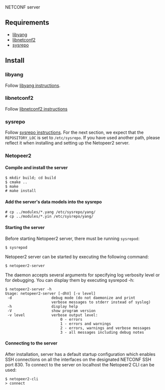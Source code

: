 NETCONF server

## Requirements

* [libyang](https://github.com/CESNET/libyang)
* [libnetconf2](https://github.com/CESNET/libnetconf2)
* [sysrepo](https://github.com/sysrepo/sysrepo)

## Install

### libyang

Follow [libyang instructions](https://github.com/CESNET/libyang/blob/master/README.md#building).

### libnetconf2

Follow [libnetconf2 instructions](https://github.com/CESNET/libnetconf2/blob/master/README.md#installation)

### sysrepo

Follow [sysrepo instructions](https://github.com/sysrepo/sysrepo/blob/master/INSTALL.md).
For the next section, we expect that the `REPOSITORY_LOC` is set to `/etc/sysrepo`. If you
have used another path, please reflect it when installing and setting up the Netopeer2 server.

### Netopeer2

#### Compile and install the server
```
$ mkdir build; cd build
$ cmake ..
$ make
# make install
```

#### Add the server's data models into the sysrepo
```
# cp ../modules/*.yang /etc/sysrepo/yang/
# cp ../modules/*.yin /etc/sysrepo/yang/
```

#### Starting the server

Before starting Netopeer2 server, there must be running `sysrepod`:
```
$ sysrepod
```

Netopeer2 server can be started by executing the following command:
```
$ netopeer2-server
```

The daemon accepts several arguments for specifying log verbosity level
or for debugging. You can display them by executing sysrepod -h:
```
$ netopeer2-server -h
Usage: netopeer2-server [-dhV] [-v level]
 -d                  debug mode (do not daemonize and print
                     verbose messages to stderr instead of syslog)
 -h                  display help
 -V                  show program version
 -v level            verbose output level:
                         0 - errors
                         1 - errors and warnings
                         2 - errors, warnings and verbose messages
                         3 - all messages including debug notes
```

#### Connecting to the server

After installation, server has a default startup configuration which enables SSH connections
on all the interfaces on the designated NETCONF SSH port 830. To connect to the server on localhost
the Netopeer2 CLI can be used:
```
$ netopeer2-cli
> connect
```

